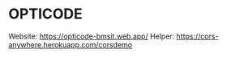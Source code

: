# OPTICODE

Website: https://opticode-bmsit.web.app/
Helper: https://cors-anywhere.herokuapp.com/corsdemo
